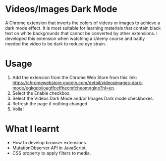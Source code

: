 # Videos/Images Dark Mode
A Chrome extension that inverts the colors of videos or images to achieve a dark mode effect. It is most suitable for learning materials that contain black text on white backgrounds that cannot be converted by other extensions. I developed this extension when watching a Udemy course and badly needed the video to be dark to reduce eye strain.
# Usage
1. Add the extension from the Chrome Web Store from this link: https://chromewebstore.google.com/detail/videosimages-dark-mode/egkgdoiioagffceffhecmfcheomnglno?hl=en.  
2. Select the Enable checkbox.  
3. Select the Videos Dark Mode and/or Images Dark mode checkboxes.  
4. Refresh the page if nothing changed.  
5. Voila!
# What I learnt
- How to develop browser extensions.
- MutationObserver API in JavaScript.
- CSS property to apply filters to media.
